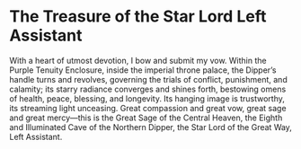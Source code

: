 # The Treasure of the Star Lord Left Assistant

With a heart of utmost devotion, I bow and submit my vow. Within the Purple Tenuity Enclosure, inside the imperial throne palace, the Dipper’s handle turns and revolves, governing the trials of conflict, punishment, and calamity; its starry radiance converges and shines forth, bestowing omens of health, peace, blessing, and longevity. Its hanging image is trustworthy, its streaming light unceasing. Great compassion and great vow, great sage and great mercy—this is the Great Sage of the Central Heaven, the Eighth and Illuminated Cave of the Northern Dipper, the Star Lord of the Great Way, Left Assistant.